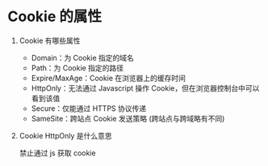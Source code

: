 # Cookie 的属性

1. Cookie 有哪些属性

   - Domain：为 Cookie 指定的域名
   - Path：为 Cookie 指定的路径
   - Expire/MaxAge：Cookie 在浏览器上的缓存时间
   - HttpOnly：无法通过 Javascript 操作 Cookie，但在浏览器控制台中可以看到该值
   - Secure：仅能通过 HTTPS 协议传递
   - SameSite：跨站点 Cookie 发送策略 (跨站点与跨域略有不同)

2. Cookie HttpOnly 是什么意思

   禁止通过 js 获取 cookie
